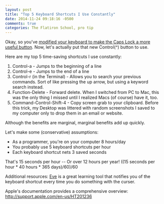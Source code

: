 ```yaml
---
layout: post
title: "Top 5 Keyboard Shortcuts I Use Constantly"
date: 2014-11-24 09:18:16 -0500
comments: true
categories: The Flatiron School, pro tip
---
```


Okay, so you've [modified your keyboard to make the Caps Lock a more useful button](http://joshuabamboo.github.io/blog/2014/11/12/test/). Now, let's actually put that new Control(^) button to use.

Here are my top 5 time-saving shortcuts I use constantly:

1. Control-a - Jumps to the beginning of a line
2. Control-e - Jumps to the end of a line
3. Control-r (in the Terminal) - Allows you to search your previous commands. Sort of like pressing the up arrow, but using a keyword search instead.
4. Function-Delete - Forward delete. When I switched from PC to Mac, this was the only thing I missed until I realized Macs (of course) have it, too.
5. Command-Control-Shift-4 - Copy screen grab to your clipboard. Before this trick, my Desktop was littered with random screenshots I saved to my computer only to drop them in an email or website.

Although the benefits are marginal, marginal benefits add up quickly. 

Let's make some (conservative) assumptions:

* As a programmer, you're on your computer 8 hours/day
* You probably use 5 keyboard shortcuts per hour
* Each keyboard shortcut nets 3 saved seconds

That's 15 seconds per hour -- Or over 12 hours per year!
((15 seconds per hour * 40 hours * 365 days)/60)/60


Additional resources:
[Eve](https://www.macupdate.com/app/mac/44454/hotkey-eve) is a great learning tool that notifies you of the keyboard shortcut every time you do something with the curser.

Apple's documentation provides a comprehensive overview: http://support.apple.com/en-us/HT201236